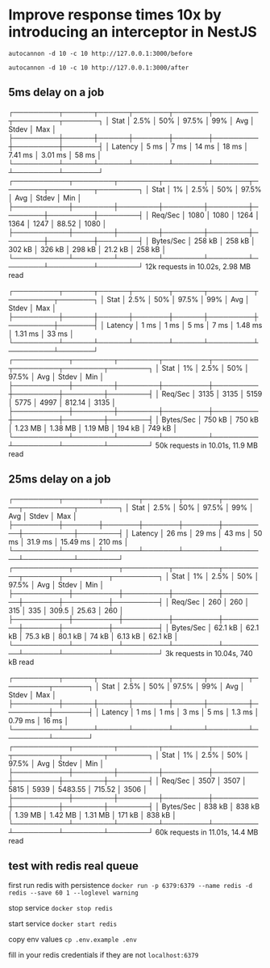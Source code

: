 # Improve response times 10x by introducing an interceptor in NestJS


`autocannon -d 10 -c 10 http://127.0.0.1:3000/before`

`autocannon -d 10 -c 10 http://127.0.0.1:3000/after`

## 5ms delay on a job 

┌─────────┬──────┬──────┬───────┬───────┬─────────┬─────────┬───────┐
│ Stat    │ 2.5% │ 50%  │ 97.5% │ 99%   │ Avg     │ Stdev   │ Max   │
├─────────┼──────┼──────┼───────┼───────┼─────────┼─────────┼───────┤
│ Latency │ 5 ms │ 7 ms │ 14 ms │ 18 ms │ 7.41 ms │ 3.01 ms │ 58 ms │
└─────────┴──────┴──────┴───────┴───────┴─────────┴─────────┴───────┘
┌───────────┬────────┬────────┬────────┬────────┬────────┬─────────┬────────┐
│ Stat      │ 1%     │ 2.5%   │ 50%    │ 97.5%  │ Avg    │ Stdev   │ Min    │
├───────────┼────────┼────────┼────────┼────────┼────────┼─────────┼────────┤
│ Req/Sec   │ 1080   │ 1080   │ 1264   │ 1364   │ 1247   │ 88.52   │ 1080   │
├───────────┼────────┼────────┼────────┼────────┼────────┼─────────┼────────┤
│ Bytes/Sec │ 258 kB │ 258 kB │ 302 kB │ 326 kB │ 298 kB │ 21.2 kB │ 258 kB │
└───────────┴────────┴────────┴────────┴────────┴────────┴─────────┴────────┘
12k requests in 10.02s, 2.98 MB read




┌─────────┬──────┬──────┬───────┬──────┬─────────┬─────────┬───────┐
│ Stat    │ 2.5% │ 50%  │ 97.5% │ 99%  │ Avg     │ Stdev   │ Max   │
├─────────┼──────┼──────┼───────┼──────┼─────────┼─────────┼───────┤
│ Latency │ 1 ms │ 1 ms │ 5 ms  │ 7 ms │ 1.48 ms │ 1.31 ms │ 33 ms │
└─────────┴──────┴──────┴───────┴──────┴─────────┴─────────┴───────┘
┌───────────┬────────┬────────┬─────────┬─────────┬─────────┬────────┬────────┐
│ Stat      │ 1%     │ 2.5%   │ 50%     │ 97.5%   │ Avg     │ Stdev  │ Min    │
├───────────┼────────┼────────┼─────────┼─────────┼─────────┼────────┼────────┤
│ Req/Sec   │ 3135   │ 3135   │ 5159    │ 5775    │ 4997    │ 812.14 │ 3135   │
├───────────┼────────┼────────┼─────────┼─────────┼─────────┼────────┼────────┤
│ Bytes/Sec │ 750 kB │ 750 kB │ 1.23 MB │ 1.38 MB │ 1.19 MB │ 194 kB │ 749 kB │
└───────────┴────────┴────────┴─────────┴─────────┴─────────┴────────┴────────┘
50k requests in 10.01s, 11.9 MB read


## 25ms delay on a job 

┌─────────┬───────┬───────┬───────┬───────┬─────────┬──────────┬────────┐
│ Stat    │ 2.5%  │ 50%   │ 97.5% │ 99%   │ Avg     │ Stdev    │ Max    │
├─────────┼───────┼───────┼───────┼───────┼─────────┼──────────┼────────┤
│ Latency │ 26 ms │ 29 ms │ 43 ms │ 50 ms │ 31.9 ms │ 15.49 ms │ 210 ms │
└─────────┴───────┴───────┴───────┴───────┴─────────┴──────────┴────────┘
┌───────────┬─────────┬─────────┬─────────┬─────────┬───────┬─────────┬─────────┐
│ Stat      │ 1%      │ 2.5%    │ 50%     │ 97.5%   │ Avg   │ Stdev   │ Min     │
├───────────┼─────────┼─────────┼─────────┼─────────┼───────┼─────────┼─────────┤
│ Req/Sec   │ 260     │ 260     │ 315     │ 335     │ 309.5 │ 25.63   │ 260     │
├───────────┼─────────┼─────────┼─────────┼─────────┼───────┼─────────┼─────────┤
│ Bytes/Sec │ 62.1 kB │ 62.1 kB │ 75.3 kB │ 80.1 kB │ 74 kB │ 6.13 kB │ 62.1 kB │
└───────────┴─────────┴─────────┴─────────┴─────────┴───────┴─────────┴─────────┘
3k requests in 10.04s, 740 kB read


┌─────────┬──────┬──────┬───────┬──────┬────────┬─────────┬───────┐
│ Stat    │ 2.5% │ 50%  │ 97.5% │ 99%  │ Avg    │ Stdev   │ Max   │
├─────────┼──────┼──────┼───────┼──────┼────────┼─────────┼───────┤
│ Latency │ 1 ms │ 1 ms │ 3 ms  │ 5 ms │ 1.3 ms │ 0.79 ms │ 16 ms │
└─────────┴──────┴──────┴───────┴──────┴────────┴─────────┴───────┘
┌───────────┬────────┬────────┬─────────┬─────────┬─────────┬────────┬────────┐
│ Stat      │ 1%     │ 2.5%   │ 50%     │ 97.5%   │ Avg     │ Stdev  │ Min    │
├───────────┼────────┼────────┼─────────┼─────────┼─────────┼────────┼────────┤
│ Req/Sec   │ 3507   │ 3507   │ 5815    │ 5939    │ 5483.55 │ 715.52 │ 3506   │
├───────────┼────────┼────────┼─────────┼─────────┼─────────┼────────┼────────┤
│ Bytes/Sec │ 838 kB │ 838 kB │ 1.39 MB │ 1.42 MB │ 1.31 MB │ 171 kB │ 838 kB │
└───────────┴────────┴────────┴─────────┴─────────┴─────────┴────────┴────────┘
60k requests in 11.01s, 14.4 MB read


## test with redis real queue

first run redis with persistence
`docker run -p 6379:6379 --name redis -d redis --save 60 1 --loglevel warning`

stop service
`docker stop redis`

start service
`docker start redis`

copy env values
`cp .env.example .env`

fill in your redis credentials if they are not `localhost:6379`